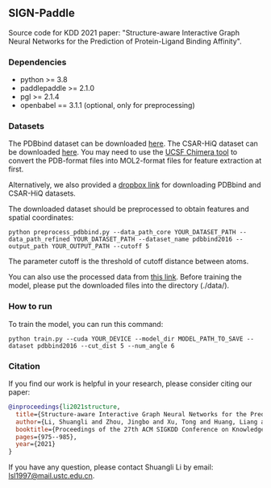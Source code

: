 ## SIGN-Paddle

Source code for KDD 2021 paper: "Structure-aware Interactive Graph Neural Networks for the Prediction of Protein-Ligand Binding Affinity".

### Dependencies

- python >= 3.8
- paddlepaddle >= 2.1.0
- pgl >= 2.1.4
- openbabel == 3.1.1 (optional, only for preprocessing)

### Datasets
The PDBbind dataset can be downloaded [here](http://pdbbind-cn.org).
The CSAR-HiQ dataset can be downloaded [here](http://www.csardock.org).
You may need to use the [UCSF Chimera tool](https://www.cgl.ucsf.edu/chimera/) to convert the PDB-format files into MOL2-format files for feature extraction at first.

Alternatively, we also provided a [dropbox link](https://www.dropbox.com/sh/2uih3c6fq37qfli/AAD-LHXSWMLAuGWzcQLk5WI3a) for downloading PDBbind and CSAR-HiQ datasets.

The downloaded dataset should be preprocessed to obtain features and spatial coordinates:
```
python preprocess_pdbbind.py --data_path_core YOUR_DATASET_PATH --data_path_refined YOUR_DATASET_PATH --dataset_name pdbbind2016 --output_path YOUR_OUTPUT_PATH --cutoff 5
```
The parameter cutoff is the threshold of cutoff distance between atoms.

You can also use the processed data from [this link](https://www.dropbox.com/sh/68vc7j5cvqo4p39/AAB_96TpzJWXw6N0zxHdsppEa). Before training the model, please put the downloaded files into the directory (./data/).

### How to run
To train the model, you can run this command:
```
python train.py --cuda YOUR_DEVICE --model_dir MODEL_PATH_TO_SAVE --dataset pdbbind2016 --cut_dist 5 --num_angle 6
```
### Citation
If you find our work is helpful in your research, please consider citing our paper:
```bibtex
@inproceedings{li2021structure,
  title={Structure-aware Interactive Graph Neural Networks for the Prediction of Protein-Ligand Binding Affinity},
  author={Li, Shuangli and Zhou, Jingbo and Xu, Tong and Huang, Liang and Wang, Fan and Xiong, Haoyi and Huang, Weili and Dou, Dejing and Xiong, Hui},
  booktitle={Proceedings of the 27th ACM SIGKDD Conference on Knowledge Discovery \& Data Mining},
  pages={975--985},
  year={2021}
}
```
If you have any question, please contact Shuangli Li by email: lsl1997@mail.ustc.edu.cn.